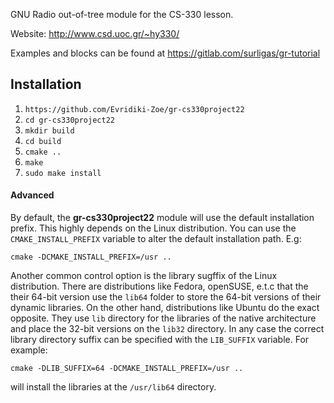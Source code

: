 
GNU Radio out-of-tree module for the CS-330 lesson.

Website: http://www.csd.uoc.gr/~hy330/

Examples and blocks can be found at https://gitlab.com/surligas/gr-tutorial

## Installation

1. `https://github.com/Evridiki-Zoe/gr-cs330project22`
2. `cd gr-cs330project22`
3. `mkdir build`
4. `cd build`
5. `cmake ..`
6. `make`
7. `sudo make install`

#### Advanced
By default, the **gr-cs330project22** module will use the default installation prefix.
This highly depends on the Linux distribution. You can use the `CMAKE_INSTALL_PREFIX`
variable to alter the default installation path.
E.g:

`cmake -DCMAKE_INSTALL_PREFIX=/usr ..`

Another common control option is the library sugffix of the Linux distribution.
There are distributions like Fedora, openSUSE, e.t.c that the their 64-bit version
use the `lib64` folder to store the 64-bit versions of their dynamic libraries.
On the other hand, distributions like Ubuntu do the exact opposite. They use
`lib` directory for the libraries of the native architecture and place the 32-bit versions
on the `lib32` directory. In any case the correct library directory suffix
can be specified with the `LIB_SUFFIX` variable. For example:

`cmake -DLIB_SUFFIX=64 -DCMAKE_INSTALL_PREFIX=/usr ..`

will install the libraries at the `/usr/lib64` directory.
